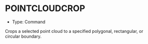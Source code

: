 # POINTCLOUDCROP

- Type: Command

Crops a selected point cloud to a specified polygonal, rectangular, or circular boundary.
